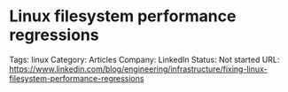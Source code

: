 # Linux filesystem performance regressions

Tags: linux
Category: Articles
Company: LinkedIn
Status: Not started
URL: https://www.linkedin.com/blog/engineering/infrastructure/fixing-linux-filesystem-performance-regressions